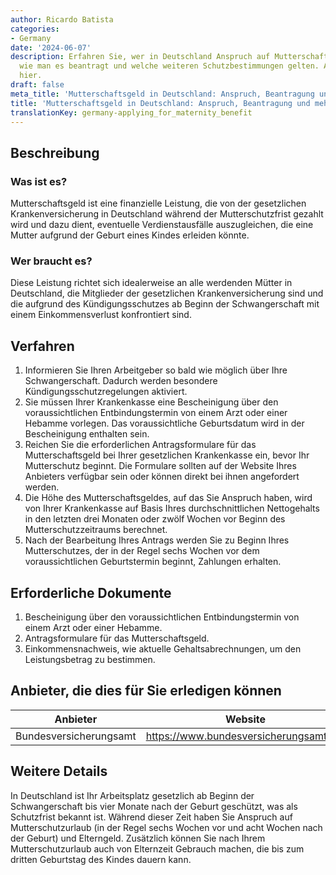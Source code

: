 ```yaml
---
author: Ricardo Batista
categories:
- Germany
date: '2024-06-07'
description: Erfahren Sie, wer in Deutschland Anspruch auf Mutterschaftsgeld hat,
  wie man es beantragt und welche weiteren Schutzbestimmungen gelten. Alle Details
  hier.
draft: false
meta_title: 'Mutterschaftsgeld in Deutschland: Anspruch, Beantragung und mehr'
title: 'Mutterschaftsgeld in Deutschland: Anspruch, Beantragung und mehr'
translationKey: germany-applying_for_maternity_benefit
---
```



## Beschreibung
### Was ist es?
Mutterschaftsgeld ist eine finanzielle Leistung, die von der gesetzlichen Krankenversicherung in Deutschland während der Mutterschutzfrist gezahlt wird und dazu dient, eventuelle Verdienstausfälle auszugleichen, die eine Mutter aufgrund der Geburt eines Kindes erleiden könnte.

### Wer braucht es?
Diese Leistung richtet sich idealerweise an alle werdenden Mütter in Deutschland, die Mitglieder der gesetzlichen Krankenversicherung sind und die aufgrund des Kündigungsschutzes ab Beginn der Schwangerschaft mit einem Einkommensverlust konfrontiert sind.

## Verfahren
1. Informieren Sie Ihren Arbeitgeber so bald wie möglich über Ihre Schwangerschaft. Dadurch werden besondere Kündigungsschutzregelungen aktiviert.
2. Sie müssen Ihrer Krankenkasse eine Bescheinigung über den voraussichtlichen Entbindungstermin von einem Arzt oder einer Hebamme vorlegen. Das voraussichtliche Geburtsdatum wird in der Bescheinigung enthalten sein.
3. Reichen Sie die erforderlichen Antragsformulare für das Mutterschaftsgeld bei Ihrer gesetzlichen Krankenkasse ein, bevor Ihr Mutterschutz beginnt. Die Formulare sollten auf der Website Ihres Anbieters verfügbar sein oder können direkt bei ihnen angefordert werden.
4. Die Höhe des Mutterschaftsgeldes, auf das Sie Anspruch haben, wird von Ihrer Krankenkasse auf Basis Ihres durchschnittlichen Nettogehalts in den letzten drei Monaten oder zwölf Wochen vor Beginn des Mutterschutzzeitraums berechnet.
5. Nach der Bearbeitung Ihres Antrags werden Sie zu Beginn Ihres Mutterschutzes, der in der Regel sechs Wochen vor dem voraussichtlichen Geburtstermin beginnt, Zahlungen erhalten.

## Erforderliche Dokumente
1. Bescheinigung über den voraussichtlichen Entbindungstermin von einem Arzt oder einer Hebamme.
2. Antragsformulare für das Mutterschaftsgeld.
3. Einkommensnachweis, wie aktuelle Gehaltsabrechnungen, um den Leistungsbetrag zu bestimmen.

## Anbieter, die dies für Sie erledigen können

| Anbieter        |     Website     |     Bearbeitungszeiten    |       Kosten      |
| --------------- | --------------- |  :-------------: | :-------------: |
| Bundesversicherungsamt      |  https://www.bundesversicherungsamt.de/       |      Abhängig vom Fall      |        Kostenlos       |

## Weitere Details
In Deutschland ist Ihr Arbeitsplatz gesetzlich ab Beginn der Schwangerschaft bis vier Monate nach der Geburt geschützt, was als Schutzfrist bekannt ist. Während dieser Zeit haben Sie Anspruch auf Mutterschutzurlaub (in der Regel sechs Wochen vor und acht Wochen nach der Geburt) und Elterngeld. Zusätzlich können Sie nach Ihrem Mutterschutzurlaub auch von Elternzeit Gebrauch machen, die bis zum dritten Geburtstag des Kindes dauern kann.